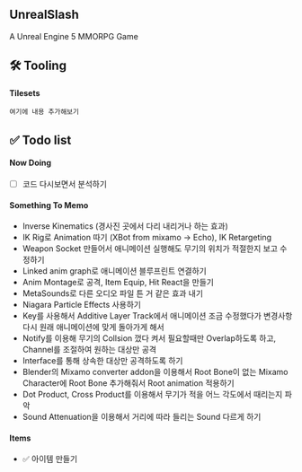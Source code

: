 ## UnrealSlash

A Unreal Engine 5 MMORPG Game

## 🛠️ Tooling

#### Tilesets


```bash
여기에 내용 추가해보기
```

## ✅ Todo list

#### Now Doing
- [ ] 코드 다시보면서 분석하기

#### Something To Memo
- Inverse Kinematics (경사진 곳에서 다리 내리거나 하는 효과)
- IK Rig로 Animation 따기 (XBot from mixamo -> Echo), IK Retargeting
- Weapon Socket 만들어서 애니메이션 실행해도 무기의 위치가 적절한지 보고 수정하기
- Linked anim graph로 애니메이션 블루프린트 연결하기
- Anim Montage로 공격, Item Equip, Hit React을 만들기
- MetaSounds로 다른 오디오 파일 튼 거 같은 효과 내기
- Niagara Particle Effects 사용하기
- Key를 사용해서 Additive Layer Track에서 애니메이션 조금 수정했다가 변경사항 다시 원래 애니메이션에 맞게 돌아가게 해서
- Notify를 이용해 무기의 Collsion 껐다 켜서 필요할때만 Overlap하도록 하고, Channel를 조절하여 원하는 대상만 공격
- Interface를 통해 상속한 대상만 공격하도록 하기
- Blender의 Mixamo converter addon을 이용해서 Root Bone이 없는 Mixamo Character에 Root Bone 추가해줘서 Root animation 적용하기
- Dot Product, Cross Product를 이용해서 무기가 적을 어느 각도에서 때리는지 파악
- Sound Attenuation을 이용해서 거리에 따라 들리는 Sound 다르게 하기
#### Items

- ✅ 아이템 만들기